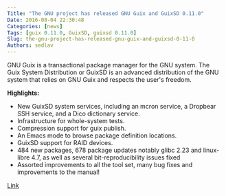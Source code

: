 ```yaml
---
Title: "The GNU project has released GNU Guix and GuixSD 0.11.0"
Date: 2016-08-04 22:30:48
Categories: [news]
Tags: [guix 0.11.0, GuixSD, guixsd 0.11.0]
Slug: the-gnu-project-has-released-gnu-guix-and-guixsd-0-11-0
Authors: sedlav
---
```


GNU Guix is a transactional package manager for the GNU system. The Guix System Distribution or GuixSD is an advanced distribution of the GNU system that relies on GNU Guix and respects the user's freedom.

**Highlights:**

* New GuixSD system services, including an mcron service, a Dropbear SSH service, and a Dico dictionary service.
* Infrastructure for whole-system tests.
* Compression support for guix publish.
* An Emacs mode to browse package definition locations.
* GuixSD support for RAID devices.
* 484 new packages, 678 package updates notably glibc 2.23 and linux-libre 4.7, as well as several bit-reproducibility issues fixed
* Assorted improvements to all the tool set, many bug fixes and improvements to the manual!

[Link](http://savannah.gnu.org/forum/forum.php?forum_id=8635)
